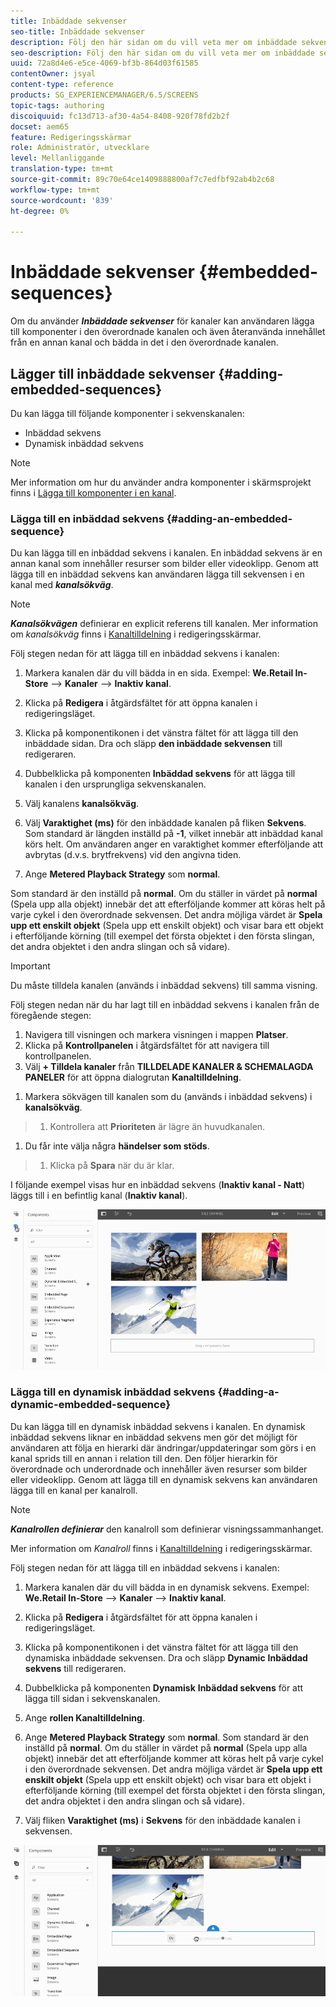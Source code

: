 ```yaml
---
title: Inbäddade sekvenser
seo-title: Inbäddade sekvenser
description: Följ den här sidan om du vill veta mer om inbäddade sekvenser för kanaler som gör att användaren kan lägga till komponenter i den överordnade kanalen och även återanvända innehållet från en annan kanal och bädda in det i den överordnade kanalen.
seo-description: Följ den här sidan om du vill veta mer om inbäddade sekvenser för kanaler som gör att användaren kan lägga till komponenter i den överordnade kanalen och även återanvända innehållet från en annan kanal och bädda in det i den överordnade kanalen.
uuid: 72a8d4e6-e5ce-4069-bf3b-864d03f61585
contentOwner: jsyal
content-type: reference
products: SG_EXPERIENCEMANAGER/6.5/SCREENS
topic-tags: authoring
discoiquuid: fc13d713-af30-4a54-8408-920f78fd2b2f
docset: aem65
feature: Redigeringsskärmar
role: Administratör, utvecklare
level: Mellanliggande
translation-type: tm+mt
source-git-commit: 89c70e64ce1409888800af7c7edfbf92ab4b2c68
workflow-type: tm+mt
source-wordcount: '839'
ht-degree: 0%

---
```



# Inbäddade sekvenser {#embedded-sequences}

Om du använder ***Inbäddade sekvenser*** för kanaler kan användaren lägga till komponenter i den överordnade kanalen och även återanvända innehållet från en annan kanal och bädda in det i den överordnade kanalen.

## Lägger till inbäddade sekvenser {#adding-embedded-sequences}

Du kan lägga till följande komponenter i sekvenskanalen:

* Inbäddad sekvens
* Dynamisk inbäddad sekvens

>[!NOTE]
>
>Mer information om hur du använder andra komponenter i skärmsprojekt finns i [Lägga till komponenter i en kanal](adding-components-to-a-channel.md).

### Lägga till en inbäddad sekvens {#adding-an-embedded-sequence}

Du kan lägga till en inbäddad sekvens i kanalen. En inbäddad sekvens är en annan kanal som innehåller resurser som bilder eller videoklipp. Genom att lägga till en inbäddad sekvens kan användaren lägga till sekvensen i en kanal med ***kanalsökväg***.

>[!NOTE]
>***Kanalsökvägen*** definierar en explicit referens till kanalen.
>Mer information om *kanalsökväg* finns i [Kanaltilldelning](channel-assignment.md) i redigeringsskärmar.

Följ stegen nedan för att lägga till en inbäddad sekvens i kanalen:

1. Markera kanalen där du vill bädda in en sida. Exempel: **We.Retail In-Store** —> **Kanaler** —> **Inaktiv kanal**.

1. Klicka på **Redigera** i åtgärdsfältet för att öppna kanalen i redigeringsläget.
1. Klicka på komponentikonen i det vänstra fältet för att lägga till den inbäddade sidan. Dra och släpp **den inbäddade sekvensen** till redigeraren.
1. Dubbelklicka på komponenten **Inbäddad sekvens** för att lägga till kanalen i den ursprungliga sekvenskanalen.
1. Välj kanalens **kanalsökväg**.
1. Välj **Varaktighet (ms)** för den inbäddade kanalen på fliken **Sekvens**. Som standard är längden inställd på **-1**, vilket innebär att inbäddad kanal körs helt. Om användaren anger en varaktighet kommer efterföljande att avbrytas (d.v.s. brytfrekvens) vid den angivna tiden.

1. Ange **Metered Playback Strategy** som **normal**.

Som standard är den inställd på **normal**. Om du ställer in värdet på **normal** (Spela upp alla objekt) innebär det att efterföljande kommer att köras helt på varje cykel i den överordnade sekvensen. Det andra möjliga värdet är **Spela upp ett enskilt objekt** (Spela upp ett enskilt objekt) och visar bara ett objekt i efterföljande körning (till exempel det första objektet i den första slingan, det andra objektet i den andra slingan och så vidare).

>[!IMPORTANT]
>
>Du måste tilldela kanalen (används i inbäddad sekvens) till samma visning.
>
>Följ stegen nedan när du har lagt till en inbäddad sekvens i kanalen från de föregående stegen:
>
>1. Navigera till visningen och markera visningen i mappen **Platser**.
>1. Klicka på **Kontrollpanelen** i åtgärdsfältet för att navigera till kontrollpanelen.
>1. Välj **+ Tilldela kanaler** från **TILLDELADE KANALER &amp; SCHEMALAGDA PANELER** för att öppna dialogrutan **Kanaltilldelning**.

   >
   >
1. Markera sökvägen till kanalen som du (används i inbäddad sekvens) i **kanalsökväg**.
>1. Kontrollera att **Prioriteten** är lägre än huvudkanalen.

   >
   >
1. Du får inte välja några **händelser som stöds**.
>1. Klicka på **Spara** när du är klar.

>



I följande exempel visas hur en inbäddad sekvens (**Inaktiv kanal - Natt**) läggs till i en befintlig kanal (**Inaktiv kanal**).

![new2](assets/new2.gif)

### Lägga till en dynamisk inbäddad sekvens {#adding-a-dynamic-embedded-sequence}

Du kan lägga till en dynamisk inbäddad sekvens i kanalen. En dynamisk inbäddad sekvens liknar en inbäddad sekvens men gör det möjligt för användaren att följa en hierarki där ändringar/uppdateringar som görs i en kanal sprids till en annan i relation till den. Den följer hierarkin för överordnade och underordnade och innehåller även resurser som bilder eller videoklipp. Genom att lägga till en dynamisk sekvens kan användaren lägga till en kanal per kanalroll.

>[!NOTE]
>
>***Kanalrollen definierar*** den kanalroll som definierar visningssammanhanget.
>
>Mer information om *Kanalroll* finns i [Kanaltilldelning](channel-assignment.md) i redigeringsskärmar.

Följ stegen nedan för att lägga till en inbäddad sekvens i kanalen:

1. Markera kanalen där du vill bädda in en dynamisk sekvens. Exempel: **We.Retail In-Store** —> **Kanaler** —> **Inaktiv kanal**.

1. Klicka på **Redigera** i åtgärdsfältet för att öppna kanalen i redigeringsläget.
1. Klicka på komponentikonen i det vänstra fältet för att lägga till den dynamiska inbäddade sekvensen. Dra och släpp **Dynamic** **Inbäddad sekvens** till redigeraren.

1. Dubbelklicka på komponenten **Dynamisk** **Inbäddad sekvens** för att lägga till sidan i sekvenskanalen.

1. Ange **rollen Kanaltilldelning**.
1. Ange **Metered Playback Strategy** som **normal**. Som standard är den inställd på **normal**. Om du ställer in värdet på **normal** (Spela upp alla objekt) innebär det att efterföljande kommer att köras helt på varje cykel i den överordnade sekvensen. Det andra möjliga värdet är **Spela upp ett enskilt objekt** (Spela upp ett enskilt objekt) och visar bara ett objekt i efterföljande körning (till exempel det första objektet i den första slingan, det andra objektet i den andra slingan och så vidare).

1. Välj fliken **Varaktighet (ms)** i **Sekvens** för den inbäddade kanalen i sekvensen.

![senaste](assets/latest.gif)

